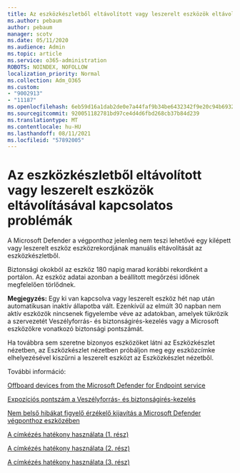 ```yaml
---
title: Az eszközkészletből eltávolított vagy leszerelt eszközök eltávolításával kapcsolatos problémák
ms.author: pebaum
author: pebaum
manager: scotv
ms.date: 05/11/2020
ms.audience: Admin
ms.topic: article
ms.service: o365-administration
ROBOTS: NOINDEX, NOFOLLOW
localization_priority: Normal
ms.collection: Adm_O365
ms.custom:
- "9002913"
- "11187"
ms.openlocfilehash: 6eb59d16a1dab2de0e7a44faf9b34be6432342f9e20c94b6932e69e937751add
ms.sourcegitcommit: 920051182781bd97ce4d4d6fbd268cb37b84d239
ms.translationtype: MT
ms.contentlocale: hu-HU
ms.lasthandoff: 08/11/2021
ms.locfileid: "57892005"
---
```

# <a name="issues-with-removing-an-offboarded-or-decommissioned-device-from-the-device-inventory"></a>Az eszközkészletből eltávolított vagy leszerelt eszközök eltávolításával kapcsolatos problémák

A Microsoft Defender a végponthoz jelenleg nem teszi lehetővé egy kilépett vagy leszerelt eszköz eszközrekordjának manuális eltávolítását az eszközkészletből.

Biztonsági okokból az eszköz 180 napig marad korábbi rekordként a portálon. Az eszköz adatai azonban a beállított megőrzési időnek megfelelően törlődnek.

**Megjegyzés:** Egy ki van kapcsolva vagy leszerelt eszköz hét nap után automatikusan inaktív állapotba vált.  Ezenkívül az elmúlt 30 napban nem aktív eszközök nincsenek figyelembe véve az adatokban, amelyek tükrözik a szervezetét Veszélyforrás- és biztonságirés-kezelés vagy a Microsoft eszközökre vonatkozó biztonsági pontszámát.
 
Ha továbbra sem szeretne bizonyos eszközöket látni az Eszközkészlet nézetben, az Eszközkészlet nézetben próbáljon meg egy eszközcímke elhelyezésével kiszűrni a leszerelt eszközt az Eszközkészlet nézetből.

További információ:

[Offboard devices from the Microsoft Defender for Endpoint service](https://docs.microsoft.com/microsoft-365/security/defender-endpoint/offboard-machines.md)

[Expozíciós pontszám a Veszélyforrás- és biztonságirés-kezelés](https://docs.microsoft.com/microsoft-365/security/defender-endpoint/tvm-exposure-score.md)

[Nem belső hibákat figyelő érzékelő kijavítás a Microsoft Defender végponthoz eszközében](https://docs.microsoft.com/microsoft-365/security/defender-endpoint/fix-unhealthy-sensors#inactive-devices.md)

[A címkézés hatékony használata (1. rész)](https://techcommunity.microsoft.com/t5/microsoft-defender-for-endpoint/how-to-use-tagging-effectively-part-1/ba-p/1964058)

[A címkézés hatékony használata (2. rész)](https://techcommunity.microsoft.com/t5/microsoft-defender-for-endpoint/how-to-use-tagging-effectively-part-2/ba-p/1962008)

[A címkézés hatékony használata (3. rész)](https://techcommunity.microsoft.com/t5/microsoft-defender-for-endpoint/how-to-use-tagging-effectively-part-3/ba-p/1964073)




